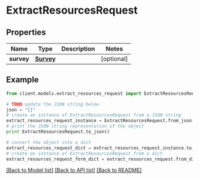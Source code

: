 # ExtractResourcesRequest


## Properties

Name | Type | Description | Notes
------------ | ------------- | ------------- | -------------
**survey** | [**Survey**](Survey.md) |  | [optional] 

## Example

```python
from client.models.extract_resources_request import ExtractResourcesRequest

# TODO update the JSON string below
json = "{}"
# create an instance of ExtractResourcesRequest from a JSON string
extract_resources_request_instance = ExtractResourcesRequest.from_json(json)
# print the JSON string representation of the object
print ExtractResourcesRequest.to_json()

# convert the object into a dict
extract_resources_request_dict = extract_resources_request_instance.to_dict()
# create an instance of ExtractResourcesRequest from a dict
extract_resources_request_form_dict = extract_resources_request.from_dict(extract_resources_request_dict)
```
[[Back to Model list]](../README.md#documentation-for-models) [[Back to API list]](../README.md#documentation-for-api-endpoints) [[Back to README]](../README.md)


